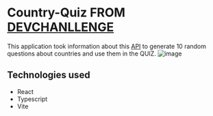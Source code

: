 # Country-Quiz FROM [DEVCHANLLENGE](https://devchallenges.io/)
  This application took information about this [API](https://devchallenges.io/) to generate 10 random questions about countries and use them in the QUIZ.
  ![image](https://github.com/OtorresO/Country-Quiz/assets/161916689/8c403fc0-f6a0-467d-bceb-0df42c93ca89)

## Technologies used
  - React
  - Typescript
  - Vite
